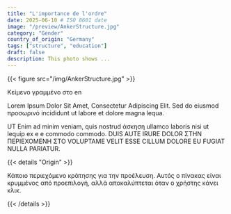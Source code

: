 ```yaml
---
title: "L'importance de l'ordre"
date: 2025-06-10 # ISO 8601 date
image: "/preview/AnkerStructure.jpg"
category: "Gender"
country_of_origin: "Germany"
tags: ["structure", "education"]
draft: false
description: This photo shows ...
---
```




{{< figure src="/img/AnkerStructure.jpg" >}}

Κείμενο γραμμένο στο en

Lorem Ipsum Dolor Sit Amet, Consectetur Adipiscing Elit. Sed do eiusmod προσωρινό incididunt ut labore et dolore magna lequa.

UT Enim ad minim veniam, quis nostrud άσκηση ullamco laboris nisi ut lequip ex e e commodo commodo. DUIS AUTE IRURE DOLOR ΣΤΗΝ ΠΕΡΙΕΧΟΜΕΝΗ ΣΤΟ VOLUPTAME VELIT ESSE CILLUM DOLORE EU ​​FUGIAT NULLA PARIATUR.

{{< details "Origin" >}}

Κάποιο περιεχόμενο κράτησης για την προέλευση. Αυτός ο πίνακας είναι κρυμμένος από προεπιλογή, αλλά αποκαλύπτεται όταν ο χρήστης κάνει κλικ.

{{< /details >}}

